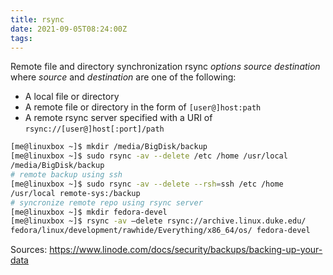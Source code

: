 ```yaml
---
title: rsync
date: 2021-09-05T08:24:00Z
tags:
---
```


Remote file and directory synchronization rsync *options* *source*
*destination* where *source* and *destination* are one of the following:

  - A local file or directory
  - A remote file or directory in the form of `[user@]host:path`
  - A remote rsync server specified with a URI of
    `rsync://[user@]host[:port]/path`

<!-- end list -->

``` bash
[me@linuxbox ~]$ mkdir /media/BigDisk/backup
[me@linuxbox ~]$ sudo rsync -av --delete /etc /home /usr/local
/media/BigDisk/backup
# remote backup using ssh
[me@linuxbox ~]$ sudo rsync -av --delete --rsh=ssh /etc /home
/usr/local remote-sys:/backup
# syncronize remote repo using rsync server
[me@linuxbox ~]$ mkdir fedora-devel
[me@linuxbox ~]$ rsync -av –delete rsync://archive.linux.duke.edu/
fedora/linux/development/rawhide/Everything/x86_64/os/ fedora-devel
```

Sources:
<https://www.linode.com/docs/security/backups/backing-up-your-data>


